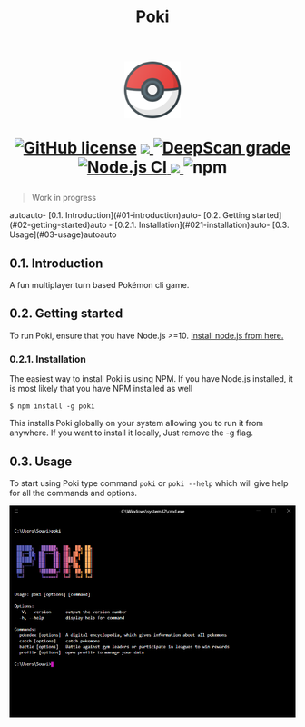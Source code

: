 <h1 align="center">
Poki
<br> <br>
<p align="center">
<img src="https://github.com/Souvikns/Poki/blob/main/static/pokeball.svg"  width="100">
</p>

<p align="center">
 <a href="https://github.com/Souvikns/Poki/blob/main/LICENSE"><img alt="GitHub license" src="https://img.shields.io/github/license/Souvikns/Poki"></a>

<a href="https://github.com/Souvikns/Poki/pulls">
<img src="https://img.shields.io/badge/PRs-open-green">
</a>
<a href="https://deepscan.io/dashboard#view=project&tid=8580&pid=16849&bid=368882"><img src="https://deepscan.io/api/teams/8580/projects/16849/branches/368882/badge/grade.svg" alt="DeepScan grade"></a>
<a href="https://github.com/Tech-Phantoms/pokemon-cli-game/actions/workflows/node.js.yml">
<img src="https://github.com/Tech-Phantoms/pokemon-cli-game/actions/workflows/node.js.yml/badge.svg" alt="Node.js CI">
</a>

<a href="https://codecov.io/gh/Souvikns/Poki">
        <img src="https://codecov.io/gh/Souvikns/Poki/branch/main/graph/badge.svg?token=FYklvhHRMn"/>
 </a>

<img alt="npm" src="https://img.shields.io/npm/dw/poki">

</p>
</h1>

> Work in progress

<!-- TOC -->autoauto- [0.1. Introduction](#01-introduction)auto- [0.2. Getting started](#02-getting-started)auto    - [0.2.1. Installation](#021-installation)auto- [0.3. Usage](#03-usage)autoauto
<!-- /TOC -->

## 0.1. Introduction

A fun multiplayer turn based Pokémon cli game.

## 0.2. Getting started

To run Poki, ensure that you have Node.js >=10.
[Install node.js from here.](https://nodejs.org/en/)

### 0.2.1. Installation

The easiest way to install Poki is using NPM. If you have Node.js installed, it
is most likely that you have NPM installed as well

```
$ npm install -g poki
```

This installs Poki globally on your system allowing you to run it from anywhere.
If you want to install it locally, Just remove the -g flag.

## 0.3. Usage

To start using Poki type command `poki` or `poki --help` which will give help
for all the commands and options.

![help screenshot](https://github.com/Souvikns/Poki/blob/main/static/ss.PNG)

